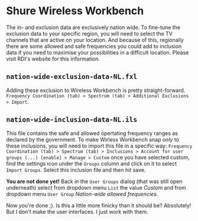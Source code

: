 # Shure Wireless Workbench

The in- and exclusion data are exclusively nation wide. To fine-tune the exclusion data to your specific region, you will need to select the TV channels that are active on your location. And because of this, regionally there are some allowed and safe frequencies you could add to inclusion data if you need to maximise your possibilities in a difficult location. Please visit RDI's website for this information.

## `nation-wide-exclusion-data-NL.fxl`

Adding these exclusion to Wireless Workbench is pretty straight-forward. `Frequency Coordination (tab) > Spectrum (tab) > Additional Exclusions > Import`.

## `nation-wide-inclusion-data-NL.ils`

This file contains the safe and allowed opertating frequency ranges as declared by the government. To make Wirless Workbench snap _only_ to these inclusions, you will need to import this file in a specific way: `Frequency Coordination (tab) > Spectrum (tab) > Inclusions > Account for user groups (...) [enable] > Manage > Custom` once you have selected custom, find the settings icon under the `Groups` column and click on it to select `Import Groups`. Select this inclusion file and then hit save.

**You are not done yet!** Back in the `User Groups` dialog (that was still open underneath) select from dropdown menu `List` the value _Custom_ and from dropdown menu `User Group` _Nation-wide allowed frequencies_.

Now you're done ;). Is this a little more finicky than it should be? Absolutely! But I don't make the user interfaces. I just work with them.

